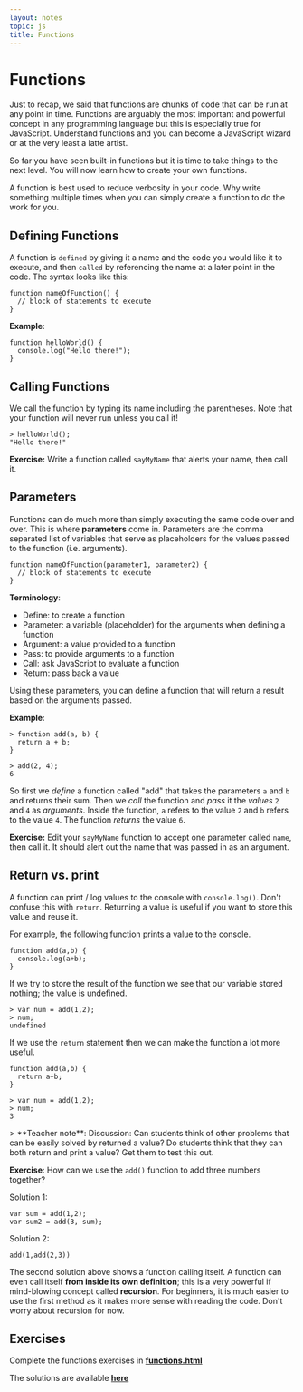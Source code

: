 ```yaml
---
layout: notes
topic: js
title: Functions
---
```


# Functions

Just to recap, we said that functions are chunks of code that can be run at any point in time. Functions are arguably the most important and powerful concept in any programming language but this is especially true for JavaScript. Understand functions and you can become a JavaScript wizard or at the very least a latte artist.

So far you have seen built-in functions but it is time to take things to the next level. You will now learn how to create your own functions. 

A function is best used to reduce verbosity in your code. Why write something multiple times when you can simply create a function to do the work for you.

## Defining Functions

A function is `defined` by giving it a name and the code you would like it to execute, and then `called` by referencing the name at a later point in the code. The syntax looks like this:

```
function nameOfFunction() {
  // block of statements to execute
}
```

**Example**:

```
function helloWorld() {
  console.log("Hello there!");
}
```

## Calling Functions
We call the function by typing its name including the parentheses. Note that your function will never run unless you call it!

```
> helloWorld();
"Hello there!"
```

**Exercise:** Write a function called `sayMyName` that alerts your name, then call it.

## Parameters

Functions can do much more than simply executing the same code over and over. This is where **parameters** come in. Parameters are the comma separated list of variables that serve as placeholders for the values passed to the function (i.e. arguments).

```
function nameOfFunction(parameter1, parameter2) {
  // block of statements to execute
}
```

**Terminology**:

- Define: to create a function
- Parameter: a variable (placeholder) for the arguments when defining a function
- Argument: a value provided to a function
- Pass: to provide arguments to a function
- Call: ask JavaScript to evaluate a function
- Return: pass back a value

Using these parameters, you can define a function that will return a result based on the arguments passed.

**Example**:

```
> function add(a, b) {
  return a + b;
}

> add(2, 4);
6
```

So first we *define* a function called "add" that takes the parameters `a` and `b` and returns their sum. Then we *call* the function and *pass* it the *values* `2` and `4` as *arguments*. Inside the function, `a` refers to the value `2` and `b` refers to the value `4`. The function *returns* the value `6`.

**Exercise:** Edit your `sayMyName` function to accept one parameter called `name`, then call it. It should alert out the name that was passed in as an argument. 

## Return vs. print

A function can print / log values to the console with `console.log()`. Don't confuse this with `return`. Returning a value is useful if you want to store this value and reuse it.

For example, the following function prints a value to the console.

```
function add(a,b) {
  console.log(a+b);
}
```
If we try to store the result of the function we see that our variable stored nothing; the value is undefined.

```
> var num = add(1,2);
> num;
undefined
```

If we use the `return` statement then we can make the function a lot more useful.

```
function add(a,b) {
  return a+b;
}
```

```
> var num = add(1,2);
> num;
3
```


<div class="note">
> **Teacher note**: Discussion: Can students think of other problems that can be easily solved by returned a value? Do students think that they can both return and print a value? Get them to test this out.
</div>


**Exercise**: How can we use the `add()` function to add three numbers together?

Solution 1:

<div class="solution">
<pre><code>var sum = add(1,2);
var sum2 = add(3, sum);
</code></pre>
</div>

Solution 2:

<div class="solution">
<pre><code>add(1,add(2,3))</code></pre>
</div>

The second solution above shows a function calling itself. A function can even call itself **from inside its own definition**; this is a very powerful if mind-blowing concept called **recursion**. For beginners, it is much easier to use the first method as it makes more sense with reading the code. Don't worry about recursion for now.

<!-- way too complex for beginners 

Here is an example of a function definition using recursion:

```
function addAll(n){
	if (n > 0) {
		return n + addAll(n - 1);
	} else {
		return 0
	}
}
```

The above function returns the sum of all positive integers between 0 and n (inclusive). Illustrated here are the two main parts needed to define any recursive function:

- a **base case** -- where for some special input value(s) the function has a simple, non-recursive definition -- in our example, addAll(0) is defined to return 0.
- a **reduction step** -- addAll(n) = n + addAll(n-1) -- the value of addAll(n) is defined in terms of addAll(n-1) -- one step closer to our special addAll(0).

-->

<!-- ## Problem Solving Lesson

Going from a problem described in our everyday language to actual code is not easy. So the "Problem Solving Lesson" will help with that. Let's jump to those notes before doing these exercises.
 -->

## Exercises
Complete the functions exercises in <a href="exercises/functions.html" class="exercise">**functions.html**</a>

The solutions are available <a href="exercises/functions-ANSWER.html" class="exercise">**here**</a>
